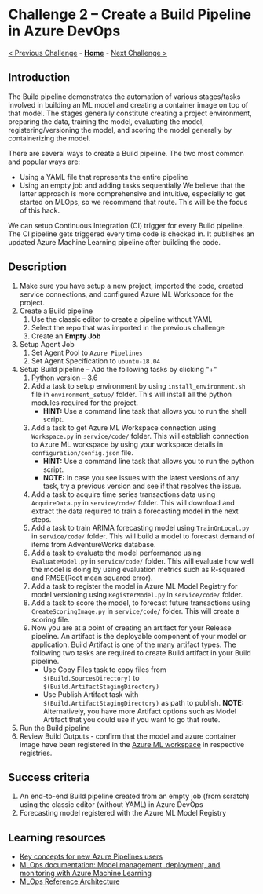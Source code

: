 # Challenge 2 – Create a Build Pipeline in Azure DevOps

[< Previous Challenge](./01-TimeSeriesForecasting.md) - **[Home](../README.md)** - [Next Challenge >](./03-UnitTesting.md)

## Introduction

The Build pipeline demonstrates the automation of various stages/tasks involved in building an ML model and creating a container image on top of that model. The stages generally constitute creating a project environment, preparing the data, training the model, evaluating the model, registering/versioning the model, and scoring the model generally by containerizing the model.

There are several ways to create a Build pipeline. The two most common and popular ways are:
-   Using a YAML file that represents the entire pipeline
-   Using an empty job and adding tasks sequentially
We believe that the latter approach is more comprehensive and intuitive, especially to get started on MLOps, so we recommend that route.  This will be the focus of this hack.

We can setup Continuous Integration (CI) trigger for every Build pipeline. The CI pipeline gets triggered every time code is checked in. It publishes an updated Azure Machine Learning pipeline after building the code.

## Description

1.  Make sure you have setup a new project, imported the code, created service connections, and configured Azure ML Workspace for the project.
1.  Create a Build pipeline
    1.  Use the classic editor to create a pipeline without YAML
    1.  Select the repo that was imported in the previous challenge
    1.  Create an **Empty Job**
1.  Setup Agent Job
    1.  Set Agent Pool to `Azure Pipelines`
    1.  Set Agent Specification to `ubuntu-18.04`
1.  Setup Build pipeline – Add the following tasks by clicking "+"
    1.  Python version – 3.6
    1.  Add a task to setup environment by using `install_environment.sh` file in `environment_setup/` folder. This will install all the python modules required for the project.
        -   **HINT:** Use a command line task that allows you to run the shell script.
    1.  Add a task to get Azure ML Workspace connection using `Workspace.py` in `service/code/` folder. This will establish connection to Azure ML workspace by using your workspace details in `configuration/config.json` file.         
        -   **HINT:** Use a command line task that allows you to run the python script.        
        -   **NOTE:** In case you see issues with the latest versions of any task, try a previous version and see if that resolves the issue.
    1.  Add a task to acquire time series transactions data using `AcquireData.py` in `service/code/` folder. This will download and extract the data required to train a forecasting model in the next steps.
    1.  Add a task to train ARIMA forecasting model using `TrainOnLocal.py` in `service/code/` folder. This will build a model to forecast demand of items from AdventureWorks database.
    1.  Add a task to evaluate the model performance using `EvaluateModel.py` in `service/code/` folder. This will evaluate how well the model is doing by using evaluation metrics such as R-squared and RMSE(Root mean squared error).
    1.  Add a task to register the model in Azure ML Model Registry for model versioning using `RegisterModel.py` in `service/code/` folder.    
    1.  Add a task to score the model, to forecast future transactions using `CreateScoringImage.py` in `service/code/` folder. This will create a scoring file.       
    1.  Now you are at a point of creating an artifact for your Release pipeline. An artifact is the deployable component of your model or application. Build Artifact is one of the many artifact types. The following two tasks are required to create Build artifact in your Build pipeline. 
        - Use Copy Files task to copy files from `$(Build.SourcesDirectory)` to `$(Build.ArtifactStagingDirectory)`
        - Use Publish Artifact task with `$(Build.ArtifactStagingDirectory)` as path to publish. 
        **NOTE:** Alternatively, you have more Artifact options such as Model Artifact that you could use if you want to go that route.
1.  Run the Build pipeline
1.  Review Build Outputs - confirm that the model and azure container image have been registered in the [Azure ML workspace](https://ml.azure.com/) in respective registries.

## Success criteria

1.  An end-to-end Build pipeline created from an empty job (from scratch) using the classic editor (without YAML) in Azure DevOps
1.  Forecasting model registered with the Azure ML Model Registry

## Learning resources

-   [Key concepts for new Azure Pipelines users](<https://docs.microsoft.com/en-us/azure/devops/pipelines/get-started/key-pipelines-concepts?view=azure-devops>)
-   [MLOps documentation: Model management, deployment, and monitoring with Azure Machine Learning](<https://docs.microsoft.com/en-us/azure/machine-learning/concept-model-management-and-deployment>)
-   [MLOps Reference Architecture](<https://docs.microsoft.com/en-us/azure/architecture/reference-architectures/ai/mlops-python>)
